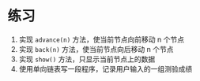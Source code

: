 # 练习

1. 实现 `advance(n)` 方法，使当前节点向前移动 n 个节点
2. 实现 `back(n)` 方法，使当前节点向后移动 n 个节点
3. 实现 `show()` 方法，只显示当前节点上的数据
4. 使用单向链表写一段程序，记录用户输入的一组测验成绩

